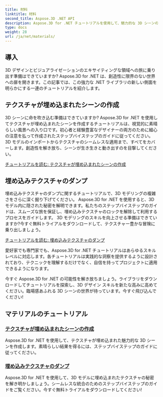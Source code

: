 ```yaml
---
title: 材料
linktitle: 材料
second_title: Aspose.3D .NET API
description: Aspose.3D for .NET チュートリアルを使用して、魅力的な 3D シーンの世界を解き放ちましょう。見事なシーンを作成し、埋め込まれたテクスチャを簡単に探索する方法を学びましょう。
type: docs
weight: 28
url: /ja/net/materials/
---
```

## 導入

3D デザインとビジュアライゼーションのエキサイティングな領域への旅に乗り出す準備はできていますか? Aspose.3D for .NET は、創造性に限界のない世界への扉を開きます。この記事では、この強力な .NET ライブラリの新しい側面を明らかにする一連のチュートリアルを紹介します。

## テクスチャが埋め込まれたシーンの作成

3D シーンに命を吹き込む準備はできていますか? Aspose.3D for .NET を使用してテクスチャが埋め込まれたシーンを作成するチュートリアルは、視覚的に素晴らしい風景への入り口です。初心者と経験豊富なデザイナーの両方のために細心の注意を払って作成されたステップバイステップのガイドに従ってください。 3D モデルのインポートからテクスチャのシームレスな適用まで、すべてをカバーします。創造性を解き放ち、シーンが生き生きと動き出すのを目撃してください。

[チュートリアルを読む: テクスチャが埋め込まれたシーンの作成](./create-scene-embedded-texture/)

## 埋め込みテクスチャのダンプ

埋め込みテクスチャのダンプに関するチュートリアルで、3D モデリングの複雑さをさらに深く掘り下げてください。 Aspose.3D for .NET を使用すると、3D モデル内に隠された秘密を解明できます。私たちのステップバイステップのガイドは、スムーズな旅を保証し、埋め込みテクスチャのロックを解除して利用するプロセスをガイドします。 3D モデリングのスキルを向上させる準備はできていますか?今すぐ無料トライアルをダウンロードして、テクスチャー豊かな冒険に乗り出しましょう。

[チュートリアルを読む: 埋め込みテクスチャのダンプ](./dump-embedded-textures/)

愛好家でも専門家でも、Aspose.3D for .NET チュートリアルはあらゆるスキル レベルに対応します。各チュートリアルは実践的な洞察を提供するように設計されており、テクニックを理解するだけでなく、自信を持ってプロジェクトに適用できるようになります。

今すぐ Aspose.3D for .NET の可能性を解き放ちましょう。ライブラリをダウンロードしてチュートリアルを探索し、3D デザイン スキルを新たな高みに高めてください。臨場感あふれる 3D シーンの世界が待っています。今すぐ飛び込んでください!
## マテリアルのチュートリアル
### [テクスチャが埋め込まれたシーンの作成](./create-scene-embedded-texture/)
Aspose.3D for .NET を使用して、テクスチャが埋め込まれた魅力的な 3D シーンを作成します。素晴らしい結果を得るには、ステップバイステップのガイドに従ってください。
### [埋め込みテクスチャのダンプ](./dump-embedded-textures/)
Aspose.3D for .NET を使用して、3D モデルに埋め込まれたテクスチャの秘密を解き明かしましょう。シームレスな統合のためのステップバイステップのガイドをご覧ください。今すぐ無料トライアルをダウンロードしてください!